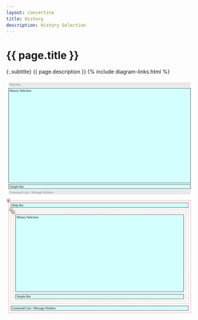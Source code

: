 ```yaml
---
layout: concertina
title: History
description: History Selection
---
```


# {{ page.title }}

{:.subtitle}
{{ page.description }}
{% include diagram-links.html %}

![s-dlg-history-selection](images/s-dlg-history-selection.svg)
![l-dlg-history-selection](images/l-dlg-history-selection.svg)
